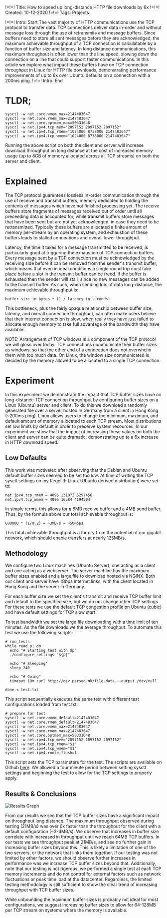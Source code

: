 !=!=! Title: How to speed up long-distance HTTP file downloads by 6x
!=!=! Created: 10-12-2020
!=!=! Tags: Projects 

!=!=! Intro: Start
The vast majority of HTTP communications use the TCP protocol to transfer data. TCP connections deliver data in-order and without message loss through the use of retransmits and message buffers. Since buffers need to store all sent messages before they are acknowledged, the maximum achievable throughput of a TCP connection is calculatable by a function of buffer size and latency. In long distance communications, this maximum throughput is often lower than the line speed, slowing down the connection on a line that could support faster communications. In this article we explore what impact these buffers have on TCP connection throughput in Linux for HTTP file downloads, demonstrating performance improvements of up to 6x over Ubuntu defaults on a connection with a 200ms ping.
!=!=! Intro: End

# TLDR; 

```
sysctl -w net.core.wmem_max=2147483647
sysctl -w net.core.rmem_max=2147483647
sysctl -w net.core.optmem_max=50331648
sysctl -w net.ipv4.tcp_mem="2097152 2097152 2097152"
sysctl -w net.ipv4.tcp_rmem="1024000 8738000 2147483647"
sysctl -w net.ipv4.tcp_wmem="1024000 8738000 2147483647"
```
Running the above script on both the client and server will increase download throughput on long distance at the cost of increased memory usage (up to 8GB of memory allocated across all TCP streams) on both the server and client.

# Explained

The TCP protocol guarentees lossless in-order communication through the use of receive and transmit buffers, memory dedicated to holding the contents of messages which have not finished processing yet. The receive buffers store fragments of messages received out of order until all preceeding data is accounted for, while transmit buffers store messages that have been sent but are not yet acknowledged, in case they need to be retransmitted. Typically these buffers are allocated a finite amount of memory per-stream by an operating system, and exhaustion of these buffers leads to stalled connections and overall lower throughput.

Latency, the time it takes for a message transmitted to be received, is particularly good at triggering the exhaustion of TCP connection buffers. Every message sent by a TCP connection must be acknowledged by the receiving side before it can be removed from the sender's transmit buffer, which means that even in ideal conditions a single round trip must take place before a slot in the transmit buffer can be freed. If the buffer is exhausted then the sender will stall, since no new messages can be added to the transmit buffer. As such, when sending lots of data long-distance, the maximum achievable throughput is:
```
buffer size in bytes * (1 / latency in seconds)
```
This bottleneck, plus the fairly opaque relationship between buffer size, latency, and overall connection throughput, can often make users believe that their internet connection is slow, when really they have just failed to allocate enough memory to take full advantage of the bandwidth they have available.

NOTE: Arrangement of TCP windows is a component of the TCP protocol we will gloss over today. TCP connections communicate their buffer sizes as windows, so that the other end of a connection does not overwhelm them with too much data. On Linux, the window size communicated is decided by the memory allowed to be allocated to a single TCP connection.

# Experiment

In this experiment we demonstrate the impact that TCP buffer sizes have on long-distance TCP connection throughput by configuring buffer sizes on a Linux (Ubuntu) server and client. To do this we download a randomly generated file over a server hosted in Germany from a client in Hong Kong (~200ms ping). Linux allows users to change the minimum, maximum, and default amount of memory allocated to each TCP stream. Most distributions set low limits by default in order to preserve system resources. In our experiment we show that the impact of increasing these values on both the client and server can be quite dramatic, demonstrating up to a 6x increase in HTTP download speed.

## Low Defaults

This work was motivated after observing that the Debian and Ubuntu default buffer sizes seemed to be set too low. At time of writing the TCP sysctl settings on my Regolith Linux (Ubuntu derived distribution) were set to:
```
net.ipv4.tcp_rmem = 4096 131072 6291456
net.ipv4.tcp_wmem = 4096 16384 4194304
```
In simple terms, this allows for a 6MB receive buffer and a 4MB send buffer. Thus, by the formula above our total achievable throughput is:
```
600000 * (1/0.2) = ~3MB/s = ~50Mbps
```
This total achievable throughput is a far cry from the potential of our gigabit network, which should enable transfers at nearly 125MB/s.

## Methodology

We configure two Linux machines (Ubuntu Server), one acting as a client and one acting as a webserver. The server machine has the maximum buffer sizes enabled and a large file to download hosted via NGINX. Both our client and server have 1Gbps internet links, with the client located in Hong Kong and the server in Germany.

For each buffer size we set the client's transmit and receive TCP buffer limit and default to the specified size, but we do not change other TCP settings. For these tests we use the default TCP congestion profile on Ubuntu (cubic) and have default settings for TCP slow start.

To test bandwidth we set the large file downloading with a time limit of ten minutes. As the file downloads we the average throughput. To automate this test we use the following scripts:
```
# run_tests
while read p; do
  echo "# Starting test with $p"
  ./configure_settings "${p}"

  echo "# Sleeping"
  sleep 240

  echo "# Going"
  timeout 10m curl http://dev.parsed.uk/file.data --output /dev/null

done < test.txt 
```
This script sequentially executes the same test with different test configurations loaded from test.txt.

```
# prepare for test
sysctl -w net.core.wmem_default=2147483647
sysctl -w net.core.rmem_default=2147483647
sysctl -w net.core.wmem_max=2147483647
sysctl -w net.core.rmem_max=2147483647
sysctl -w net.core.optmem_max=50331648
sysctl -w net.ipv4.tcp_mem="2097152 2097152 2097152"
sysctl -w net.ipv4.tcp_rmem="$1"
sysctl -w net.ipv4.tcp_wmem="$1"
sysctl -w net.ipv4.route.flush=1
```
This script sets the TCP parameters for the test. The scripts are available on Github [here](https://github.com/jawline/tcp-test-configuration). We allowed a four minute period between setting sysctl settings and beginning the test to allow for the TCP settings to properly apply.

## Results & Conclusions

![Results Graph](${{{img:tcp_graph.png}}})

From our results we see that the TCP buffer sizes have a significant impact on throughput long distance. The maximum throughput observed during testing (21MB/s) was over 6x faster than the throughput for the client with a default configuration (~3-4MB/s). We observe that increases in buffer size correlate with increased in throughput until we reach 64MB TCP buffers. In our tests we see throughput peak at 21MB/s, and see no further gain in increasing buffer sizes beyond this. This is likely a limitation of one of the two servers, or the network that links them together. If our testing was not limited by other factors, we should observe further increases in performance was we increase TCP buffer sizes beyond that. Additionally, note that our testing is not rigerous, we performed a single test at each TCP memory increments and do not control for external factors such as network fluctuations or peak time load at the datacenter. Regardless, the limited testing methodology is still sufficient to show the clear trend of increasing throughput with TCP buffer sizes.

While unbounding the maximum buffer sizes is probably not ideal for most configurations, we suggest increasing buffer sizes to allow for 64-128MB per TCP stream on systems where the memory is available. 
